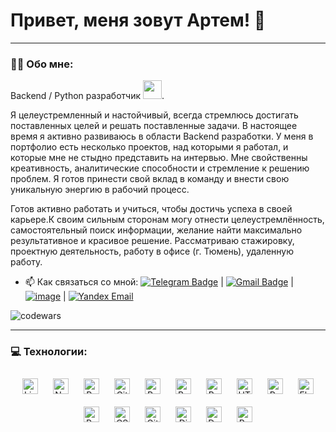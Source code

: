 # Привет, меня зовут Артем! 👋

--- 
### :man_technologist: Обо мне:

Backend / Python разработчик <img src="https://media.giphy.com/media/WUlplcMpOCEmTGBtBW/giphy.gif" width="30px">.

Я целеустремленный и настойчивый, всегда стремлюсь достигать поставленных целей и решать поставленные задачи. В настоящее время я активно развиваюсь в области Backend разработки. У меня в портфолио есть несколько проектов, над которыми я работал, и которые мне не стыдно представить на интервью. Мне свойственны креативность, аналитические способности и стремление к решению проблем. Я готов принести свой вклад в команду и внести свою уникальную энергию в рабочий процесс.

Готов активно работать и учиться, чтобы достичь успеха в своей карьере.К своим сильным сторонам могу отнести целеустремлённость, самостоятельный поиск информации, желание найти максимально результативное и красивое решение.
Рассматриваю стажировку, проектную деятельность, работу в офисе (г. Тюмень), удаленную работу.

- :mailbox: Как связаться со мной: [![Telegram Badge](https://img.shields.io/badge/-artem-blue?style=flat&logo=Telegram&logoColor=white)](https://t.me/art_kak_dela) | [![Gmail Badge](https://img.shields.io/badge/-Gmail-red?style=flat&logo=Gmail&logoColor=white)](mailto:sitdikov.artem.job@gmail.comm) | [![image](https://github.com/artem-sitd/artem-sitd/assets/22573129/21096001-0828-40eb-b730-077af0259dd0)](https://tyumen.hh.ru/resume/ea5b10f8ff098266ef0039ed1f736c4b526173) | [![Yandex Email](https://img.shields.io/badge/Yandex-Email-red)](mailto:tym3@yandex.ru)
     

![codewars](https://www.codewars.com/users/artem-sitd/badges/large)

---

### 💻 Технологии:
<div align="center">  
<a href="https://www.linux.org/" target="_blank"><img style="margin: 10px" src="https://profilinator.rishav.dev/skills-assets/linux-original.svg" alt="Linux" height="25" /></a>  
<a href="https://www.nginx.com/" target="_blank"><img style="margin: 10px" src="https://profilinator.rishav.dev/skills-assets/nginx-original.svg" alt="Nginx" height="25" /></a>  
<a href="https://www.python.org/" target="_blank"><img style="margin: 10px" src="https://profilinator.rishav.dev/skills-assets/python-original.svg" alt="Python" height="25" /></a>  
<a href="https://github.com/" target="_blank"><img style="margin: 10px" src="https://profilinator.rishav.dev/skills-assets/git-scm-icon.svg" alt="Git" height="25" /></a>  
<a href="https://redux.js.org/" target="_blank"><img style="margin: 10px" src="https://profilinator.rishav.dev/skills-assets/redux-original.svg" alt="Redux" height="25" /></a>  
<a href="https://www.gnu.org/software/bash/" target="_blank"><img style="margin: 10px" src="https://profilinator.rishav.dev/skills-assets/gnu_bash-icon.svg" alt="Bash" height="25" /></a>  
<a href="https://getbootstrap.com/docs/3.4/javascript/" target="_blank"><img style="margin: 10px" src="https://profilinator.rishav.dev/skills-assets/bootstrap-plain.svg" alt="Bootstrap" height="25" /></a>  
<a href="https://en.wikipedia.org/wiki/HTML5" target="_blank"><img style="margin: 10px" src="https://profilinator.rishav.dev/skills-assets/html5-original-wordmark.svg" alt="HTML5" height="25" /></a>  
<a href="https://redis.io/" target="_blank"><img style="margin: 10px" src="https://profilinator.rishav.dev/skills-assets/redis-original-wordmark.svg" alt="Redis" height="25" /></a>  
<a href="https://flask.palletsprojects.com/" target="_blank"><img style="margin: 10px" src="https://profilinator.rishav.dev/skills-assets/flask.png" alt="Flask" height="25" /></a>  
<a href="https://docs.microsoft.com/en-us/powershell/" target="_blank"><img style="margin: 10px" src="https://profilinator.rishav.dev/skills-assets/powershell.png" alt="PowerShell" height="25" /></a>  
<a href="https://www.w3schools.com/css/" target="_blank"><img style="margin: 10px" src="https://profilinator.rishav.dev/skills-assets/css3-original-wordmark.svg" alt="CSS3" height="25" /></a>  
<a href="https://about.gitlab.com/" target="_blank"><img style="margin: 10px" src="https://profilinator.rishav.dev/skills-assets/gitlab.svg" alt="GitLab" height="25" /></a>  
<a href="https://www.djangoproject.com/" target="_blank"><img style="margin: 10px" src="https://profilinator.rishav.dev/skills-assets/django-original.svg" alt="Django" height="25" /></a>  
<a href="https://www.docker.com/" target="_blank"><img style="margin: 10px" src="https://profilinator.rishav.dev/skills-assets/docker-original-wordmark.svg" alt="Docker" height="25" /></a>  
<a href="https://www.postgresql.org/" target="_blank"><img style="margin: 10px" src="https://profilinator.rishav.dev/skills-assets/postgresql-original-wordmark.svg" alt="PostgreSQL" height="25" /></a>  
</div>
</td><td valign="top" width="33%">
</td></tr></table>  
<br/>  
